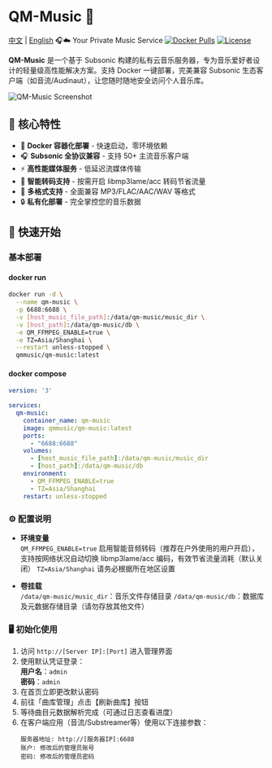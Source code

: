 # QM-Music 🎵
[中文](README.md) | [English](README.en.md)
🎧☁️ Your Private Music Service
[![Docker Pulls](https://img.shields.io/docker/pulls/chenqimiao/qm-music)](https://hub.docker.com/r/qmmusic/qm-music)
[![License](https://img.shields.io/badge/License-Apache%202.0-blue.svg)](https://www.apache.org/licenses/LICENSE-2.0)

**QM-Music** 是一个基于 Subsonic 构建的私有云音乐服务器，专为音乐爱好者设计的轻量级高性能解决方案。支持 Docker 一键部署，完美兼容 Subsonic 生态客户端（如音流/Audinaut），让您随时随地安全访问个人音乐库。

![QM-Music Screenshot](https://via.placeholder.com/800x400.png?text=QM-Music+Demo+Interface)

## 🌟 核心特性

- 🐳 **Docker 容器化部署** - 快速启动，零环境依赖
- 🎧 **Subsonic 全协议兼容** - 支持 50+ 主流音乐客户端
- ⚡ **高性能媒体服务** - 低延迟流媒体传输
- 🔄 **智能转码支持** - 按需开启 libmp3lame/acc 转码节省流量
- 📁 **多格式支持** - 全面兼容 MP3/FLAC/AAC/WAV 等格式
- 🔒 **私有化部署** - 完全掌控您的音乐数据

## 🚀 快速开始

### 基本部署
#### docker run
```bash
docker run -d \
  --name qm-music \
  -p 6688:6688 \
  -v [host_music_file_path]:/data/qm-music/music_dir \
  -v [host_path]:/data/qm-music/db \
  -e QM_FFMPEG_ENABLE=true \
  -e TZ=Asia/Shanghai \
  --restart unless-stopped \
  qmmusic/qm-music:latest
```
#### docker compose
```yaml
version: '3'

services:
  qm-music:
    container_name: qm-music
    image: qmmusic/qm-music:latest
    ports:
      - "6688:6688"
    volumes:
      - [host_music_file_path]:/data/qm-music/music_dir
      - [host_path]:/data/qm-music/db
    environment:
      - QM_FFMPEG_ENABLE=true
      - TZ=Asia/Shanghai
    restart: unless-stopped
```

### ⚙️ 配置说明
- **环境变量**  
  `QM_FFMPEG_ENABLE=true` 启用智能音频转码（推荐在户外使用的用户开启），支持按网络状况自动切换 libmp3lame/acc 编码，有效节省流量消耗（默认关闭）
  `TZ=Asia/Shanghai` 请务必根据所在地区设置

- **卷挂载**  
  `/data/qm-music/music_dir`：音乐文件存储目录
  `/data/qm-music/db`：数据库及元数据存储目录（请勿存放其他文件）

### 🖥️ 初始化使用
1. 访问 `http://[Server IP]:[Port]` 进入管理界面
2. 使用默认凭证登录：  
   **用户名**：`admin`  
   **密码**：`admin`
3. 在首页立即更改默认密码
4. 前往「曲库管理」点击【刷新曲库】按钮
5. 等待曲目元数据解析完成（可通过日志查看进度）
6. 在客户端应用（音流/Substreamer等）使用以下连接参数：
   ```properties
   服务器地址: http://[服务器IP]:6688
   账户: 修改后的管理员账号
   密码: 修改后的管理员密码
   ```
